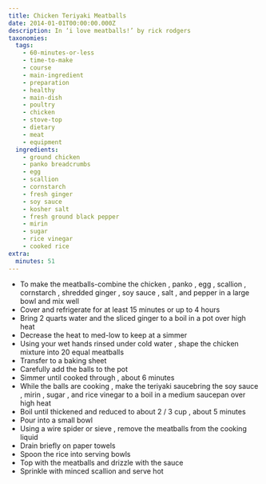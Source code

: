 ```yaml
---
title: Chicken Teriyaki Meatballs
date: 2014-01-01T00:00:00.000Z
description: In ‘i love meatballs!’ by rick rodgers
taxonomies:
  tags:
    - 60-minutes-or-less
    - time-to-make
    - course
    - main-ingredient
    - preparation
    - healthy
    - main-dish
    - poultry
    - chicken
    - stove-top
    - dietary
    - meat
    - equipment
  ingredients:
    - ground chicken
    - panko breadcrumbs
    - egg
    - scallion
    - cornstarch
    - fresh ginger
    - soy sauce
    - kosher salt
    - fresh ground black pepper
    - mirin
    - sugar
    - rice vinegar
    - cooked rice
extra:
  minutes: 51
---
```

 - To make the meatballs-combine the chicken , panko , egg , scallion , cornstarch , shredded ginger , soy sauce , salt , and pepper in a large bowl and mix well
 - Cover and refrigerate for at least 15 minutes or up to 4 hours
 - Bring 2 quarts water and the sliced ginger to a boil in a pot over high heat
 - Decrease the heat to med-low to keep at a simmer
 - Using your wet hands rinsed under cold water , shape the chicken mixture into 20 equal meatballs
 - Transfer to a baking sheet
 - Carefully add the balls to the pot
 - Simmer until cooked through , about 6 minutes
 - While the balls are cooking , make the teriyaki saucebring the soy sauce , mirin , sugar , and rice vinegar to a boil in a medium saucepan over high heat
 - Boil until thickened and reduced to about 2 / 3 cup , about 5 minutes
 - Pour into a small bowl
 - Using a wire spider or sieve , remove the meatballs from the cooking liquid
 - Drain briefly on paper towels
 - Spoon the rice into serving bowls
 - Top with the meatballs and drizzle with the sauce
 - Sprinkle with minced scallion and serve hot
